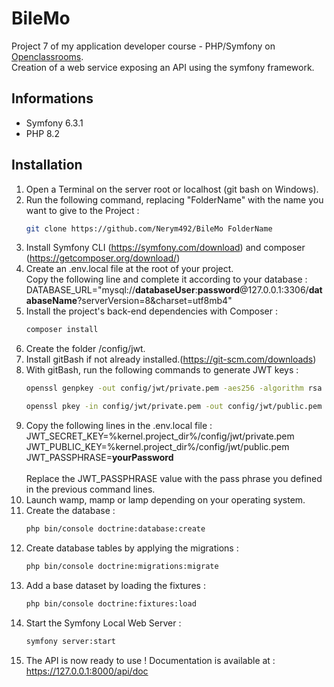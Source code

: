 # BileMo

Project 7 of my application developer course - PHP/Symfony on [Openclassrooms](https://openclassrooms.com/).\
Creation of a web service exposing an API using the symfony framework.

## Informations

*   Symfony 6.3.1
*   PHP 8.2

## Installation

1.  Open a Terminal on the server root or localhost (git bash on Windows).
2.  Run the following command, replacing "FolderName" with the name you want to give to the Project :
    ```sh
    git clone https://github.com/Nerym492/BileMo FolderName
    ```
3.  Install Symfony CLI (https://symfony.com/download) and composer (https://getcomposer.org/download/)
4.  Create an .env.local file at the root of your project.  
   Copy the following line and complete it according to your database :\
   DATABASE\_URL="mysql://**databaseUser**:**password**@127.0.0.1:3306/**databaseName**?serverVersion=8&charset=utf8mb4"
5.  Install the project's back-end dependencies with Composer :
    ```sh
    composer install
    ```
6. Create the folder /config/jwt.
7. Install gitBash if not already installed.(https://git-scm.com/downloads)
8. With gitBash, run the following commands to generate JWT keys :
   ```sh
   openssl genpkey -out config/jwt/private.pem -aes256 -algorithm rsa -pkeyopt rsa_keygen_bits:4096
   ```
   ```sh
   openssl pkey -in config/jwt/private.pem -out config/jwt/public.pem -pubout
   ```
9. Copy the following lines in the .env.local file :  
   JWT_SECRET_KEY=%kernel.project_dir%/config/jwt/private.pem  
   JWT_PUBLIC_KEY=%kernel.project_dir%/config/jwt/public.pem  
   JWT_PASSPHRASE=**yourPassword**
   <br>  
   Replace the JWT_PASSPHRASE value with the pass phrase you defined in the previous command lines.
10. Launch wamp, mamp or lamp depending on your operating system.
11. Create the database :
     ```sh
     php bin/console doctrine:database:create
     ```
12. Create database tables by applying the migrations :
    ```sh
    php bin/console doctrine:migrations:migrate
    ```
13. Add a base dataset by loading the fixtures :
    ```sh
    php bin/console doctrine:fixtures:load
    ```
14. Start the Symfony Local Web Server :
    ```sh
    symfony server:start
    ```
15. The API is now ready to use ! Documentation is available at : https://127.0.0.1:8000/api/doc
